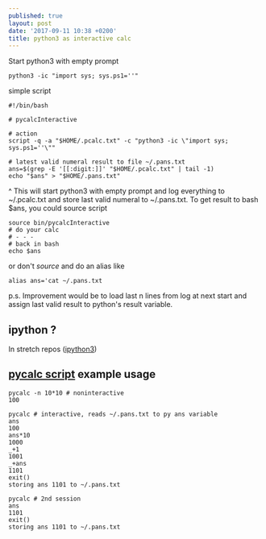 ```yaml
---
published: true
layout: post
date: '2017-09-11 10:38 +0200'
title: python3 as interactive calc
---
```

Start python3 with empty prompt

    python3 -ic "import sys; sys.ps1=''"

simple script

    #!/bin/bash

    # pycalcInteractive

    # action
    script -q -a "$HOME/.pcalc.txt" -c "python3 -ic \"import sys; sys.ps1=''\""
    
    # latest valid numeral result to file ~/.pans.txt
	ans=$(grep -E '[[:digit:]]' "$HOME/.pcalc.txt" | tail -1)
	echo "$ans" > "$HOME/.pans.txt"
    
^ This will start python3 with empty prompt and log everything to ~/.pcalc.txt and store last valid numeral to ~/.pans.txt. To get result to bash $ans, you could source script

    source bin/pycalcInteractive
    # do your calc
    # - - -
    # back in bash
    echo $ans

or don't *source* and do an alias like

    alias ans='cat ~/.pans.txt

p.s. Improvement would be to load last n lines from log at next start and assign last valid result to python's result variable.

## ipython ?

In stretch repos ([ipython3](http://ipython.org/))

## [pycalc script](https://raw.githubusercontent.com/brontosaurusrex/stretchbang/master/bin/pycalc) example usage

    pycalc -n 10*10 # noninteractive
    100

    pycalc # interactive, reads ~/.pans.txt to py ans variable
    ans
    100
    ans*10
    1000
    _+1
    1001
    _+ans
    1101
    exit()
    storing ans 1101 to ~/.pans.txt

    pycalc # 2nd session
    ans
    1101
    exit()
    storing ans 1101 to ~/.pans.txt

